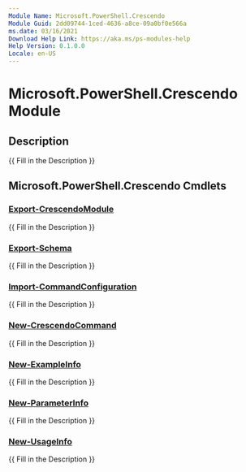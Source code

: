 ```yaml
---
Module Name: Microsoft.PowerShell.Crescendo
Module Guid: 2dd09744-1ced-4636-a8ce-09a0bf0e566a
ms.date: 03/16/2021
Download Help Link: https://aka.ms/ps-modules-help
Help Version: 0.1.0.0
Locale: en-US
---
```


# Microsoft.PowerShell.Crescendo Module

## Description

{{ Fill in the Description }}

## Microsoft.PowerShell.Crescendo Cmdlets

### [Export-CrescendoModule](Export-CrescendoModule.md)
{{ Fill in the Description }}

### [Export-Schema](Export-Schema.md)
{{ Fill in the Description }}

### [Import-CommandConfiguration](Import-CommandConfiguration.md)
{{ Fill in the Description }}

### [New-CrescendoCommand](New-CrescendoCommand.md)
{{ Fill in the Description }}

### [New-ExampleInfo](New-ExampleInfo.md)
{{ Fill in the Description }}

### [New-ParameterInfo](New-ParameterInfo.md)
{{ Fill in the Description }}

### [New-UsageInfo](New-UsageInfo.md)
{{ Fill in the Description }}
